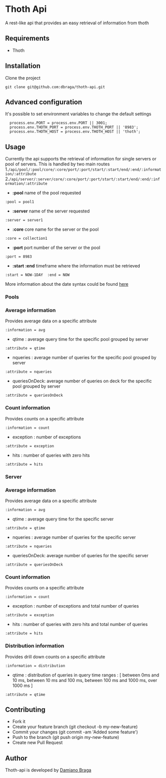 # Thoth Api
A rest-like api that provides an easy retrieval of information from thoth

## Requirements
- Thoth

## Installation
Clone the project

``` git clone git@github.com:dbraga/thoth-api.git ```

## Advanced configuration

It's possible to set environment variables to change the default settings
```
  process.env.PORT = process.env.PORT || 3001;
  process.env.THOTH_PORT = process.env.THOTH_PORT || '8983';
  process.env.THOTH_HOST = process.env.THOTH_HOST || 'thoth';
```

## Usage

Currently the api supports the retrieval of information for single servers or pool of servers. This is handled by two main routes
1.```/api/pool/:pool/core/:core/port/:port/start/:start/end/:end/:information/:attribute```
2.```/api/server/:server/core/:core/port/:port/start/:start/end/:end/:information/:attribute```

- **:pool** name of the pool requested
``` e.g:
:pool = pool1 
```
- **:server** name of the server requested
``` e.g:
:server = server1
```
- **:core** core name for the server or the pool
``` e.g:
:core = collection1
```
- **:port** port number of the server or the pool
``` e.g:
:port = 8983
```
- **:start** **:end** timeframe where the information must be retrieved
``` e.g:
:start = NOW-1DAY  :end = NOW
```
 More information about the date syntax could be found  [here](http://lucene.apache.org/solr/4_6_0/solr-core/org/apache/solr/util/DateMathParser.html)

### Pools

### Average information 
Provides average data on a specific attribute
```
:information = avg
```

- qtime : average query time for the specific pool grouped by server 
```
:attribute = qtime
```
- nqueries : average number of queries for the specific pool grouped by server 
```
:attribute = nqueries
```
- queriesOnDeck: average number of queries on deck for the specific pool grouped by server
```
:attribute = queriesOnDeck
```

### Count information 
Provides counts on a specific attribute
```
:information = count
```

- exception : number of exceptions
```
:attribute = exception
```
- hits : number of queries with zero hits 
```
:attribute = hits
```

### Server

### Average information 
Provides average data on a specific attribute
```
:information = avg
```

- qtime : average query time for the specific server 
```
:attribute = qtime
```
- nqueries : average number of queries for the specific server 
```
:attribute = nqueries
```
- queriesOnDeck: average number of queries for the specific server
```
:attribute = queriesOnDeck
```

### Count information 
Provides counts on a specific attribute
```
:information = count
```

- exception : number of exceptions and total number of queries  
```
:attribute = exception
```
- hits : number of queries with zero hits and total number of queries
```
:attribute = hits
```

### Distribution information 
Provides drill down counts on a specific attribute
```
:information = distribution
```

- qtime : distribution of queries in query time ranges : [ between 0ms and 10 ms, between 10 ms and 100 ms, between 100 ms and 1000 ms, over 1000 ms ]
```
:attribute = qtime
```

## Contributing

- Fork it
- Create your feature branch (git checkout -b my-new-feature)
- Commit your changes (git commit -am 'Added some feature')
- Push to the branch (git push origin my-new-feature)
- Create new Pull Request

## Author 
Thoth-api is developed by [Damiano Braga](https://github.com/dbraga)

